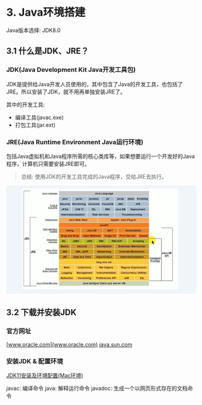 # 3. Java环境搭建

Java版本选择: JDK8.0

## 3.1 什么是JDK、JRE？

### JDK(Java Development Kit Java开发工具包)
JDK是提供给Java开发人员使用的，其中包含了Java的开发工具，也包括了JRE。所以安装了JDK，就不用再单独安装JRE了。

其中的开发工具:
* 编译工具(javac.exe)
* 打包工具(jar.ext)


### JRE(Java Runtime Environment Java运行环境)
包括Java虚拟机和Java程序所需的核心类库等，如果想要运行一个开发好的Java程序，计算机只需要安装JRE即可。


> 总结: 使用JDK的开发工具完成的Java程序，交给JRE去执行。


![JDK与JRE](../1.Java语言概述-assets/jdk与jre.jpg)


## 3.2 下载并安装JDK
### 官方网址
[www.oracle.com](www.oracle.com)
[java.sun.com](java.sun.com)

### 安装JDK & 配置环境

[JDK11安装及环境配置(Mac环境)](https://juejin.im/post/6877951505710710791/)



javac: 编译命令
java: 解释运行命令
javadoc: 生成一个以网页形式存在的文档命令


